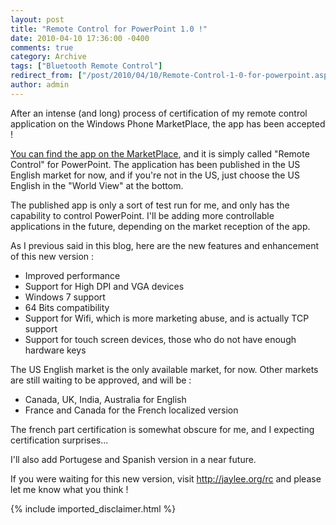 ```yaml
---
layout: post
title: "Remote Control for PowerPoint 1.0 !"
date: 2010-04-10 17:36:00 -0400
comments: true
category: Archive
tags: ["Bluetooth Remote Control"]
redirect_from: ["/post/2010/04/10/Remote-Control-1-0-for-powerpoint.aspx", "/post/2010/04/10/remote-control-1-0-for-powerpoint.aspx"]
author: admin
---
```

<!-- more -->
<p>After an intense (and long) process of certification of my remote control application on the Windows Phone MarketPlace, the app has been accepted !</p>
<p><a title="Remote Control on the MarketPlace" href="https://marketplace.windowsphone.com/details.aspx?appId=e016ba36-9f06-4bbb-937d-61606615ab7f">You can find the app on the MarketPlace</a>, and it is simply called "Remote Control" for PowerPoint.&nbsp;The application has been published in the US English market for now, and if you're not in the US, just choose the US English in the "World View" at the bottom.</p>
<p>The published app is only a sort of test run for me, and only has the capability to control PowerPoint. I'll be adding more controllable applications in the future, depending on the market reception of the app.</p>
<p>As I previous said in this blog, here are&nbsp;the new features and enhancement of this new version :</p>
<ul>
<li>Improved performance</li>
<li> Support for High DPI and VGA devices </li>
<li> Windows 7 support </li>
<li> 64 Bits compatibility </li>
<li>Support for Wifi, which is more marketing abuse, and is actually TCP support </li>
<li>Support for touch screen devices, those who do not have enough hardware keys</li>
</ul>
<p>The US English market is the only available market, for now. Other markets are still waiting to be approved, and will be :</p>
<div>
<ul>
<li> Canada, UK, India, Australia for English </li>
<li> France and Canada for the French localized version </li>
</ul>
<p>The french part certification is somewhat obscure for me, and I expecting certification surprises...</p>
<p>I'll also add Portugese and Spanish version in a near future.</p>
<p>If you were waiting for this new version, visit <a href="http://jaylee.org/rc">http://jaylee.org/rc</a> and please let me know what you think !</p>
</div>
{% include imported_disclaimer.html %}

